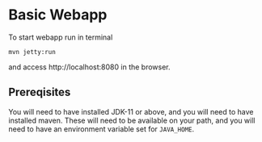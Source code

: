 # Basic Webapp

To start webapp run in terminal
```
mvn jetty:run
```

and access
http://localhost:8080 in the browser.

## Prereqisites

You will need to have installed JDK-11 or above, and you will need to have installed maven.
These will need to be available on your path, and you will need to have an environment variable set for `JAVA_HOME`.

